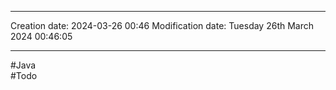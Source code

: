 

----
Creation date: 2024-03-26 00:46
Modification date: Tuesday 26th March 2024 00:46:05

----

#Java  
#Todo 

